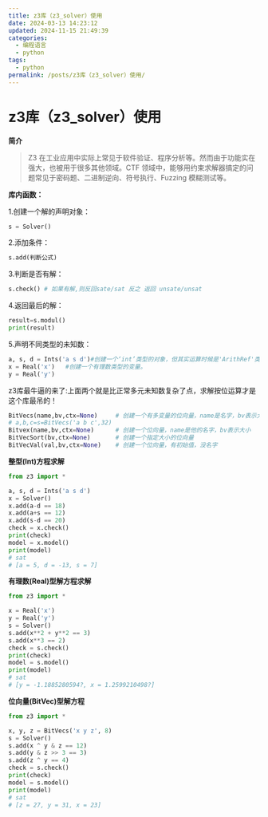 ```yaml
---
title: z3库（z3_solver）使用
date: 2024-03-13 14:23:12
updated: 2024-11-15 21:49:39
categories:
  - 编程语言
  - python
tags:
  - python
permalink: /posts/z3库（z3_solver）使用/
---
```

# z3库（z3_solver）使用

**简介**

>  Z3 在工业应用中实际上常见于软件验证、程序分析等。然而由于功能实在强大，也被用于很多其他领域。CTF 领域中，能够用约束求解器搞定的问题常见于密码题、二进制逆向、符号执行、Fuzzing 模糊测试等。

**库内函数：**

1.创建一个解的声明对象：

```python
s = Solver() 
```

2.添加条件：

```python
s.add(判断公式)
```

3.判断是否有解：

```python
s.check() # 如果有解,则反回sate/sat 反之 返回 unsate/unsat
```

4.返回最后的解：

```python
result=s.modul()
print(result)
```

5.声明不同类型的未知数：

```python
a, s, d = Ints('a s d')#创建一个‘int’类型的对象，但其实运算时候是'ArithRef'类型，并且无法使用按位运算 
x = Real('x')   #创建一个有理数类型的变量。 
y = Real('y')  
```

z3库最牛逼的来了:上面两个就是比正常多元未知数复杂了点，求解按位运算才是这个库最吊的！

```python
BitVecs(name,bv,ctx=None)     # 创建一个有多变量的位向量，name是名字，bv表示大小
# a,b,c=s=BitVecs('a b c',32)
Bitvex(name,bv,ctx=None)      # 创建一个位向量，name是他的名字，bv表示大小
BitVecSort(bv,ctx=None)       # 创建一个指定大小的位向量
BitVecVal(val,bv,ctx=None)    # 创建一个位向量，有初始值，没名字
```

**整型(Int)方程求解**

```python
from z3 import *

a, s, d = Ints('a s d')
x = Solver()
x.add(a-d == 18)
x.add(a+s == 12)
x.add(s-d == 20)
check = x.check()
print(check)
model = x.model()
print(model)
# sat
# [a = 5, d = -13, s = 7]
```

**有理数(Real)型解方程求解**

```python
from z3 import *

x = Real('x')
y = Real('y')
s = Solver()
s.add(x**2 + y**2 == 3)
s.add(x**3 == 2)
check = s.check()
print(check)
model = s.model()
print(model)
# sat
# [y = -1.1885280594?, x = 1.2599210498?]
```



**位向量(BitVec)型解方程**

```python
from z3 import *

x, y, z = BitVecs('x y z', 8)
s = Solver()
s.add(x ^ y & z == 12)
s.add(y & z >> 3 == 3)
s.add(z ^ y == 4)
check = s.check()
print(check)
model = s.model()
print(model)
# sat
# [z = 27, y = 31, x = 23]
```


